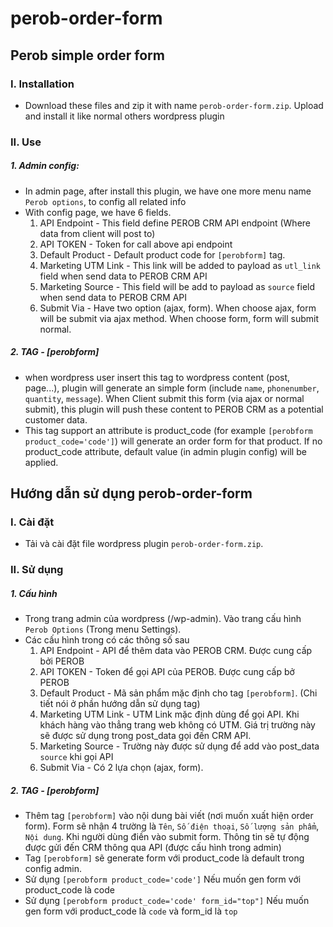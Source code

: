 # perob-order-form

## Perob simple order form
### I. Installation
- Download these files and zip it with name `perob-order-form.zip`. Upload and install it like normal others wordpress plugin

### II. Use
##### 1. Admin config:
- In admin page, after install this plugin, we have one more menu name `Perob options`, to config all related info
- With config page, we have 6 fields.
     1. API Endpoint - This field define PEROB CRM API endpoint (Where data from client will post to)
     2. API TOKEN - Token for call above api endpoint
     3. Default Product - Default product code for `[perobform]` tag.
     4. Marketing UTM Link  - This link will be added to payload as `utl_link` field when send data to PEROB CRM API
     5. Marketing Source - This field will be add to payload as `source` field when send data to PEROB CRM API
     6. Submit Via - Have two option (ajax, form). When choose ajax, form will be submit via ajax method. When choose form, form will submit normal.

##### 2. TAG - [perobform]
- when wordpress user insert this tag to wordpress content (post, page...), plugin will generate an simple form (include `name`, `phonenumber`, `quantity`, `message`). When Client submit this form (via ajax or normal submit), this plugin will push these content to PEROB CRM as a potential customer data.
- This tag support an attribute is product_code (for example `[perobform product_code='code']`) will generate an order form for that product. If no product_code attribute, default value (in admin plugin config) will be applied.


## Hướng dẫn sử dụng perob-order-form

### I. Cài đặt
- Tải và cài đặt file wordpress plugin `perob-order-form.zip`.

### II. Sử dụng

##### 1. Cấu hình
- Trong trang admin của wordpress (/wp-admin). Vào trang cấu hình `Perob Options` (Trong menu Settings).
- Các cấu hình trong có các thông số sau
    1. API Endpoint - API để thêm data vào PEROB CRM. Được cung cấp bởi PEROB
    2. API TOKEN - Token để gọi API của PEROB. Được cung cấp bở PEROB
    3. Default Product - Mã sản phẩm mặc định cho tag `[perobform]`. (Chi tiết nói ở phần hướng dẫn sử dụng tag)
    4. Marketing UTM Link - UTM Link mặc định dùng để gọi API. Khi khách hàng vào thẳng trang web không có UTM. Giá trị trường này sẽ được sử dụng trong post_data gọi đến CRM API.
    5. Marketing Source - Trường này được sử dụng để add vào post_data `source` khi gọi API
    6. Submit Via - Có 2 lựa chọn (ajax, form).

##### 2. TAG - [perobform]
- Thêm tag `[perobform]` vào nội dung bài viết (nơi muốn xuất hiện order form). Form sẽ nhận 4 trường là `Tên`, `Số điện thoại`, `Số lượng sản phẩm`, `Nội dung`. Khi người dùng điền vào submit form. Thông tin sẽ tự động được gửi đến CRM thông qua API (được cấu hình trong admin)
- Tag `[perobform]` sẽ generate form với product_code là default trong config admin.
- Sử dụng `[perobform product_code='code']` Nếu muốn gen form với product_code là code
- Sử dụng `[perobform product_code='code' form_id="top"]` Nếu muốn gen form với product_code là `code` và form_id là `top`
